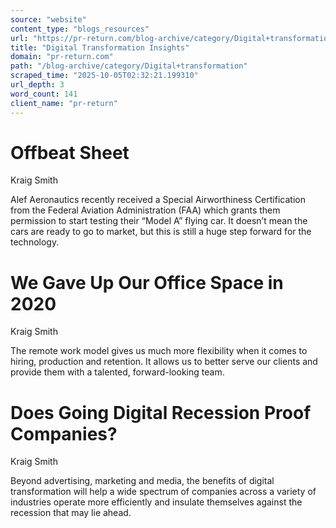 ```yaml
---
source: "website"
content_type: "blogs_resources"
url: "https://pr-return.com/blog-archive/category/Digital+transformation"
title: "Digital Transformation Insights"
domain: "pr-return.com"
path: "/blog-archive/category/Digital+transformation"
scraped_time: "2025-10-05T02:32:21.199310"
url_depth: 3
word_count: 141
client_name: "pr-return"
---
```


# Offbeat Sheet

Kraig Smith

Alef Aeronautics recently received a Special Airworthiness Certification from the Federal Aviation Administration (FAA) which grants them permission to start testing their “Model A” flying car. It doesn’t mean the cars are ready to go to market, but this is still a huge step forward for the technology.

# We Gave Up Our Office Space in 2020

Kraig Smith

The remote work model gives us much more flexibility when it comes to hiring, production and retention. It allows us to better serve our clients and provide them with a talented, forward-looking team.

# Does Going Digital Recession Proof Companies?

Kraig Smith

Beyond advertising, marketing and media, the benefits of digital transformation will help a wide spectrum of companies across a variety of industries operate more efficiently and insulate themselves against the recession that may lie ahead.